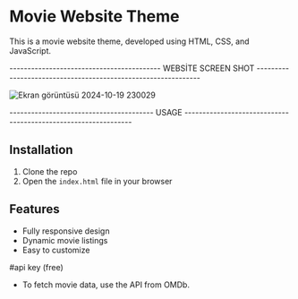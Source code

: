 # Movie Website Theme
This is a movie website theme, developed using HTML, CSS, and JavaScript. 


------------------------------------------ WEBSİTE SCREEN SHOT --------------------------------------------------------------




![Ekran görüntüsü 2024-10-19 230029](https://github.com/user-attachments/assets/46940aa3-0ed8-43fc-94b7-509ffb416d8d)









---------------------------------------- USAGE ---------------------------------------------------------------

## Installation
1. Clone the repo
2. Open the `index.html` file in your browser

## Features
- Fully responsive design
- Dynamic movie listings
- Easy to customize

#api key (free)
- To fetch movie data, use the API from OMDb.






